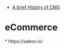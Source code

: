 * [A brief History of CMS](https://opensource.com/article/20/7/history-content-management-system?utm_medium=Email&utm_campaign=weekly&sc_cid=7013a000002gmubAAA)

<h1>eCommerce</h1>
* https://saleor.io/
